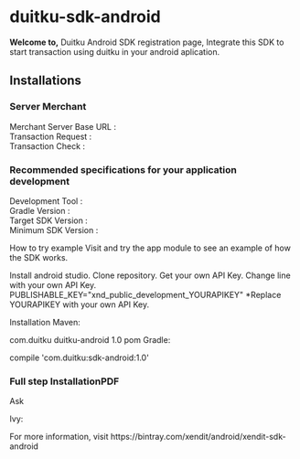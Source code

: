 <h1>duitku-sdk-android</h1>
<b>Welcome to,</b> Duitku Android SDK registration page, Integrate this SDK to start transaction using duitku in your android aplication.

<h2>Installations</h2>

<h3>Server Merchant</h3>

<label>Merchant Server Base URL  :</label><br/>
<label>Transaction Request       :</label><br/>
<label>Transaction Check         :</label><br/>

<h3>Recommended specifications for your application development</h3>

Development Tool          :</label><br/>
Gradle Version            :</label><br/>
Target SDK Version        :</label><br/>
Minimum SDK Version       :</label><br/>



How to try example
Visit and try the app module to see an example of how the SDK works.

Install android studio.
Clone repository.
Get your own API Key.
Change line with your own API Key.
PUBLISHABLE_KEY="xnd_public_development_YOURAPIKEY"
*Replace YOURAPIKEY with your own API Key.

Installation
Maven:

<dependency>
  <groupId>com.duitku</groupId>
  <artifactId>duitku-android</artifactId>
  <version>1.0</version>
  <type>pom</type>
</dependency>
Gradle:

compile 'com.duitku:sdk-android:1.0'


<h3>Full step InstallationPDF</h3>

Ask

Ivy:

<dependency org='com.xendit' name='xendit-android' rev='1.1.0'>
  <artifact name='xendit-android' ext='pom' ></artifact>
</dependency>
For more information, visit https://bintray.com/xendit/android/xendit-sdk-android

